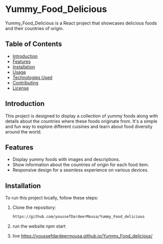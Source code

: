 # Yummy_Food_Delicious

Yummy_Food_Delicious is a React project that showcases delicious foods and their countries of origin.

## Table of Contents

- [Introduction](#introduction)
- [Features](#features)
- [Installation](#installation)
- [Usage](#usage)
- [Technologies Used](#technologies-used)
- [Contributing](#contributing)
- [License](#license)

## Introduction

This project is designed to display a collection of yummy foods along with details about the countries where these foods originate from. It's a simple and fun way to explore different cuisines and learn about food diversity around the world.

## Features

- Display yummy foods with images and descriptions.
- Show information about the countries of origin for each food item.
- Responsive design for a seamless experience on various devices.

## Installation

To run this project locally, follow these steps:

1. Clone the repository:

   ```bash
   https://github.com/youssefDardeerMousa/Yummy_Food_delicious
2. run the website
npm start
3. live
   https://youssefdardeermousa.github.io/Yummy_Food_delicious/
